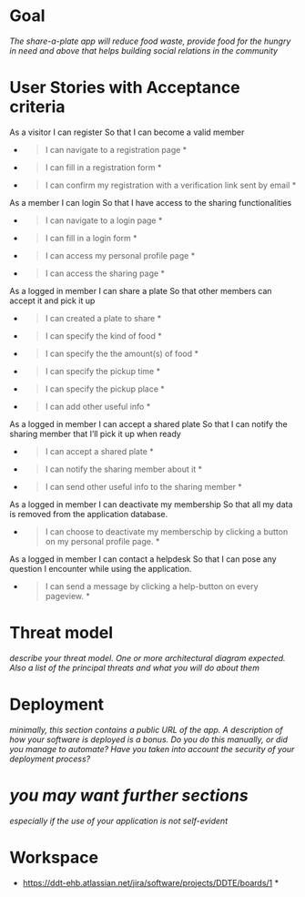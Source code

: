 # Goal
*The share-a-plate app will reduce food waste, provide food for the hungry in need and above that helps building social relations in the community*

# User Stories with Acceptance criteria

As a visitor  I can register  So that I can become a valid member
* > I can navigate to a registration page *
* > I can fill in a registration form *
* > I can confirm my registration with a verification link sent by email *


As a member   I can login So that I have access to the sharing functionalities
* > I can navigate to a login page *
* > I can fill in a login form *
* > I can access my personal profile page *
* > I can access the sharing page *


As a logged in member I can share a plate So that other members can accept it and pick it up
* > I can created a plate to share *
* > I can specify the kind of food *
* > I can specify the the amount(s) of food *
* > I can specify the pickup time *
* > I can specify the pickup place *
* > I can add other useful info *


As a logged in member I can accept a shared plate So that I can notify the sharing member that I’ll pick it up when ready
* > I can accept a shared plate *
* > I can notify the sharing member about it *
* > I can send other useful info to the sharing member *


As a logged in member I can deactivate my membership  So that all my data is removed from the application database.
* > I can choose to deactivate my memberschip by clicking a button on my personal profile page. *


As a logged in member   I can contact a helpdesk  So that I can pose any question I encounter while using the application.
* > I can send a message by clicking a help-button on every pageview. *


# Threat model
*describe your threat model. One or more architectural diagram expected. Also a list of the principal threats and what you will do about them*
# Deployment
*minimally, this section contains a public URL of the app. A description of how your software is deployed is a bonus. Do you do this manually, or did you manage to automate? Have you taken into account the security of your deployment process?*
# *you may want further sections*
*especially if the use of your application is not self-evident*
# Workspace
* https://ddt-ehb.atlassian.net/jira/software/projects/DDTE/boards/1 *
